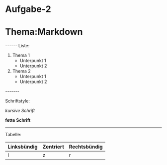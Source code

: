 Aufgabe-2
=========

<h1 id = "Markdown">Thema:Markdown</h1>
------
Liste:
<ol>
<li>Thema 1  <ul>
<li>Unterpunkt 1</li>
<li>Unterpunkt 2</li>
</ul>
</li>
<li>Thema 2  <ul>
<li>Unterpunkt 1</li>
<li>Unterpunkt 2  </li>
</ul>
</li>
</ol>
-------

Schriftstyle:

*kursive Schrift*

**fette Schrift**

-----

Tabelle:
<table>
<thead>
<tr>
<th style=":-----">Linksbündig</th>
<th style=":-----:">Zentriert</th>
<th style="------:">Rechtsbündig</th>
</tr>
</thead>
<tbody>
<tr>
<td style=":-----">l</td>
<td style=":----:">z</td>
<td style="------:">r</td>
</tr>




